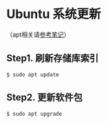 # Ubuntu 系统更新

（apt相关请[参考笔记](apt.md)）

## Step1. 刷新存储库索引

``` shell
$ sudo apt update
```

## Step2. 更新软件包

``` shell
$ sudo apt upgrade
```
